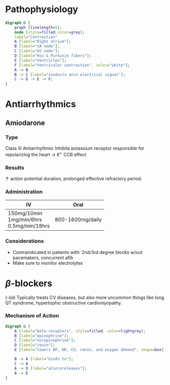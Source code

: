 # Pathophysiology
``` dot
digraph G {
	graph [linelength=5];
	node [style=filled,color=grey];
	label="Contraction"
	A [label="Right atrium"];
	B [label="SA node"];
	C [label="AV node"];
	D [label="His & Purkinje fibers"];
	E [label="Ventricles"];
	F [label="Ventricular contraction", color="white"];
	A -> B
	B -> C [label="conducts an\n electrical signal"];
	C -> D -> E -> F;
}
```
# Antiarrhythmics
## Amiodarone
### Type
Class III Antiarrhythmic
Inhibits potassium receptor responsible for repolarizing the heart $\rightarrow$ $K^+$ CCB effect
### Results
$\uparrow$ action potential duration, prolonged effective refractory period.
### Administration
| IV | Oral |
| ---- | ---- |
| 150mg/10min<br>1mg/min/6hrs<br>0.5mg/min/18hrs | 800-1600mg/daily |
### Considerations
- Contraindicated in patients with: 2nd/3rd degree blocks w/out pacemakers, concurrent afib
- Make sure to monitor electrolytes
# $\beta$-blockers
(-lol)
Typically treats CV diseases, but also more uncommon things like long QT syndrome, hypertophic obstructive cardiomyopathy. 
### Mechanism of Action
```dot
digraph G {
	A [label="beta-receptors", style=filled, color=lightgrey];
	B [label="epinephrine"];
	C [label="norepinephrine"];
	D [label="renin"];
	E [label="lowers BP, HR, CO, renin, and oxygen demand", shape=box];

	B -> A [label="binds to"];
	C -> A
	A -> D [label="also\nreleases"];
	A -> E 
}
```
